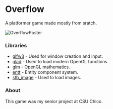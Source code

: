 # Overflow
A platformer game made mostly from sratch.

![OverflowPoster](https://user-images.githubusercontent.com/52022661/211072131-e2b6691c-75e7-4e9d-adf2-45580cd26380.png)

### Libraries
* [glfw3](https://github.com/glfw/glfw) - Used for window creation and input.
* [glad](https://github.com/Dav1dde/glad) - Used to load modern OpenGL functions.
* [glm](https://github.com/g-truc/glm) - OpenGL mathematics.
* [entt](https://github.com/skypjack/entt) - Entity component system.
* [stb_image](https://github.com/nothings/stb/blob/master/stb_image.h) - Used to load images.

### About
This game was my senior project at CSU Chico.

